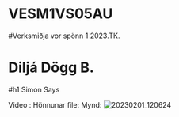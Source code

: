 # VESM1VS05AU
#Verksmiðja vor spönn 1 2023.TK.
# Diljá Dögg B.


#h1 Simon Says

Video :
Hönnunar file:
Mynd:
![20230201_120624](https://user-images.githubusercontent.com/122012194/216042169-106bfc01-08cd-447d-a6d0-fb0efd1eadfa.jpg)
